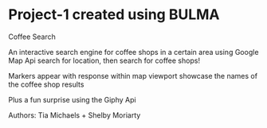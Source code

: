 # Project-1 created using BULMA
Coffee Search

An interactive search engine for coffee shops in a certain area using Google Map Api
search for location,
then search for coffee shops!

Markers appear with response within map viewport
showcase the names of the coffee shop results


Plus a fun surprise using the Giphy Api

Authors: Tia Michaels + Shelby Moriarty

